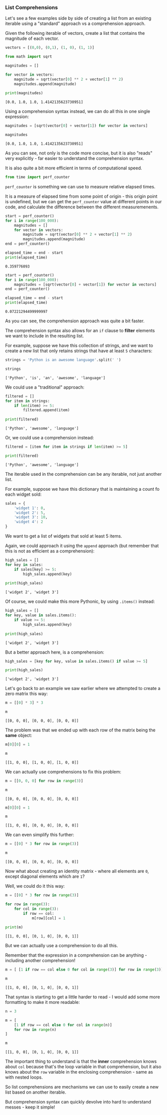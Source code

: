 ### List Comprehensions

Let's see a few examples side by side of creating a list from an existing iterable using a "standard" approach vs a comprehension approach.

Given the following iterable of vectors, create a list that contains the magnitude of each vector.


```python
vectors = [(0,0), (0,1), (1, 0), (1, 1)]
```


```python
from math import sqrt

magnitudes = []

for vector in vectors:
    magnitude = sqrt(vector[0] ** 2 + vector[1] ** 2)
    magnitudes.append(magnitude)
    
print(magnitudes)
```

    [0.0, 1.0, 1.0, 1.4142135623730951]
    

Using a comprehension syntax instead, we can do all this in one single expression:


```python
magnitudes = [sqrt(vector[0] + vector[1]) for vector in vectors]
```


```python
magnitudes
```




    [0.0, 1.0, 1.0, 1.4142135623730951]



As you can see, not only is the code more concise, but it is also "reads" very explicitly - far easier to understand the comprehension syntax.

It is also quite a bit more efficient in terms of computational speed.


```python
from time import perf_counter
```

`perf_counter` is something we can use to measure relative elapsed times.

It is a measure of elapsed time from some point of origin - this origin point is undefined, but we can get the `perf_counter` value at different points in our code, and calculate the difference between the different measuremenents.


```python
start = perf_counter()
for i in range(100_000):
    magnitudes = []
    for vector in vectors:
        magnitude = sqrt(vector[0] ** 2 + vector[1] ** 2)
        magnitudes.append(magnitude)
end = perf_counter()

elapsed_time = end - start
print(elapsed_time)
```

    0.359776093
    


```python
start = perf_counter()
for i in range(100_000):
    magnitudes = [sqrt(vector[0] + vector[1]) for vector in vectors]
end = perf_counter()

elapsed_time = end - start
print(elapsed_time)
```

    0.07221294499999997
    

As you can see, the comprehension approach was quite a bit faster.

The comprehension syntax also allows for an `if` clause to **filter** elements we want to include in the resulting list.

For example, suppose we have this collection of strings, and we want to create a new list that only retains strings that have at least `5` characters:


```python
strings = 'Python is an awesome language'.split(' ')
```


```python
strings
```




    ['Python', 'is', 'an', 'awesome', 'language']



We could use a "traditional" approach:


```python
filtered = []
for item in strings:
    if len(item) >= 5:
        filtered.append(item)
        
print(filtered)
```

    ['Python', 'awesome', 'language']
    

Or, we could use a comprehension instead:


```python
filtered = [item for item in strings if len(item) >= 5]

print(filtered)
```

    ['Python', 'awesome', 'language']
    

The iterable used in the comprehension can be any iterable, not just another list.

For example, suppose we have this dictionary that is maintaining a count fo each widget sold:


```python
sales = {
    'widget 1': 0,
    'widget 2': 5,
    'widget 3': 10,
    'widget 4': 2
}
```

We want to get a list of widgets that sold at least 5 items.

Again, we could approach it using the `append` approach (but remember that this is not as efficient as a comprehension):


```python
high_sales = []
for key in sales:
    if sales[key] >= 5:
        high_sales.append(key)
        
print(high_sales)
```

    ['widget 2', 'widget 3']
    

Of course, we could make this more Pythonic, by using `.items()` instead:


```python
high_sales = []
for key, value in sales.items():
    if value >= 5:
        high_sales.append(key)
        
print(high_sales)
```

    ['widget 2', 'widget 3']
    

But a better approach here, is a comprehension:


```python
high_sales = [key for key, value in sales.items() if value >= 5]

print(high_sales)
```

    ['widget 2', 'widget 3']
    

Let's go back to an example we saw earlier where we attempted to create a zero matrix this way:


```python
m = [[0] * 3] * 3
```


```python
m
```




    [[0, 0, 0], [0, 0, 0], [0, 0, 0]]



The problem was that we ended up with each row of the matrix being the **same** object:


```python
m[0][0] = 1
```


```python
m
```




    [[1, 0, 0], [1, 0, 0], [1, 0, 0]]



We can actually use comprehensions to fix this problem:


```python
m = [[0, 0, 0] for row in range(3)]
```


```python
m
```




    [[0, 0, 0], [0, 0, 0], [0, 0, 0]]




```python
m[0][0] = 1
```


```python
m
```




    [[1, 0, 0], [0, 0, 0], [0, 0, 0]]



We can even simplify this further:


```python
m = [[0] * 3 for row in range(3)]
```


```python
m
```




    [[0, 0, 0], [0, 0, 0], [0, 0, 0]]



Now what about creating an identity matrix - where all elements are `0`, except diagonal elements which are `1`?

Well, we could do it this way:


```python
m = [[0] * 3 for row in range(3)]

for row in range(3):
    for col in range(3):
        if row == col:
            m[row][col] = 1
            
print(m)
```

    [[1, 0, 0], [0, 1, 0], [0, 0, 1]]
    

But we can actually use a comprehension to do all this.

Remember that the expression in a comprehension can be anything - including another comprehension!


```python
m = [ [1 if row == col else 0 for col in range(3)] for row in range(3)]
```


```python
m
```




    [[1, 0, 0], [0, 1, 0], [0, 0, 1]]



That syntax is starting to get a little harder to read - I would add some more formatting to make it more readable:


```python
n = 3

m = [
    [1 if row == col else 0 for col in range(n)]
    for row in range(n)
]
```


```python
m
```




    [[1, 0, 0], [0, 1, 0], [0, 0, 1]]



The important thing to understand is that the **inner** comprehension knows about `col` because that's the loop variable in that comprehension, but it also knows about the `row` variable in the enclosing comprehension - same as with nested loops.

So list comprehensions are mechanisms we can use to easily create a new list based on another iterable.

But comprehension syntax can quickly devolve into hard to understand messes - keep it simple!
